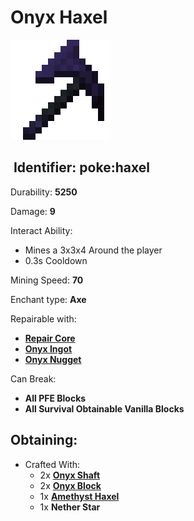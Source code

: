 # Onyx Haxel

![](https://github.com/ItsMePok/PFE/blob/wikiAssets/wikiMain/onyx_haxel.png?raw=true)

## <img src="https://minecraft.wiki/images/Name_Tag_JE2_BE2.png?cbdc1" alt="" data-size="line"> Identifier: **poke:haxel**

Durability: **5250**

Damage: **9**

Interact Ability:

* Mines a 3x3x4 Around the player
* 0.3s Cooldown

Mining Speed: **70**

Enchant type: **Axe**

Repairable with:

* [**Repair Core**](https://pfewiki.gitbook.io/home/items/cores/repair-core)
* [**Onyx Ingot**](https://pfewiki.gitbook.io/home/items/ingots/onyx-ingot)
* [**Onyx Nugget**](https://github.com/ItsMePok/PFE/wiki/Onyx-Nugget)

Can Break:

* **All PFE Blocks**
* **All Survival Obtainable Vanilla Blocks**

## Obtaining:

* Crafted With:
  * 2x [**Onyx Shaft**](https://github.com/ItsMePok/PFE/wiki/Onyx-Shaft)
  * 2x [**Onyx Block**](https://github.com/ItsMePok/PFE/wiki/Onyx-Block)
  * 1x [**Amethyst Haxel**](https://github.com/ItsMePok/PFE/wiki/Amethyst-Haxel)
  * 1x **Nether Star**
